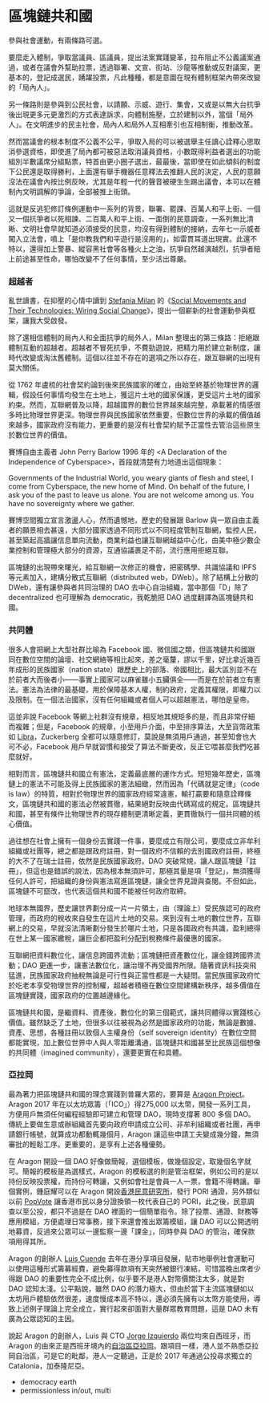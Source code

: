 # 區塊鏈共和國

參與社會運動，有兩條路可選。

要麼走入體制，爭取當議員、區議員，提出法案實踐變革，拉布阻止不公義議案通過，或者在議會外幫助拉票，透過聯署、文宣、街站、沙龍等推動或反對議案，更基本的，登記成選民，踴躍投票，凡此種種，都是意圖在現有體制框架內帶來改變的「局內人」。

另一條路則是參與到公民社會，以請願、示威、遊行、集會，又或是以無大台抗爭後出現更多元更激烈的方式表達訴求，向體制施壓，立於建制以外，當個「局外人」。在文明進步的民主社會，局內人和局外人互相牽引也互相制衡，推動改革。

然而當議會的根本制度不公義不公平，爭取入局的可以被選舉主任讀心詮釋心思取消參選資格，即使進了局內都可被惡法取消議員資格，小數既得利益者選出的功能組別半數議席分組點票，特首由更小圈子選出，最最後，當即使在如此傾斜的制度下公民還是取得勝利，上面還有舉手機器任意釋法去推翻人民的決定，人民的意願沒法在議會內按比例反映，尤其是年輕一代的聲音被硬生生踢出議會，本可以在體制內文明調解的爭論，全部被推上街頭。

這就是反逃犯修訂條例運動中一系列的背景，聯署、罷課、百萬人和平上街、一個又一個抗爭者以死相諫、二百萬人和平上街、一面倒的民意調查，一系列無比清晰、文明社會早就知道必須接受的民意，均沒有得到體制的接納，去年七一示威者闖入立法會，噴上「是你教我們和平遊行是沒用的」，如雷貫耳道出現實。此還不特以，還得加上警暴、縱容黑社會等各種火上之油，抗爭自然越演越烈，抗爭者賠上前途甚至性命，哪怕改變不了任何事情，至少活出尊嚴。

### 超越者

亂世讀書，在抑壓的心情中讀到 [Stefania Milan](https://stefaniamilan.net/about-me) 的《[Social Movements and Their Technologies: Wiring Social Change](https://www.palgrave.com/gp/book/9780230309180)》，提出一個嶄新的社會運動參與框架，讓我大受啟發。

除了還相信體制的局內人和全面抗爭的局外人，Milan 整理出的第三條路：拒絕跟體制互動的超越者。超越者不冒死抗爭，不費勁遊說，把精力用於建立新制度，讓時代改變或淘汰舊體制。這個以往並不存在的選項之所以存在，跟互聯網的出現有莫大關係。

從 1762 年盧梳的社會契約論到後來民族國家的確立，由始至終基於物理世界的邏輯，假設任何事情均發生在土地上，獲這片土地的國家保護，更受這片土地的國家約束。然而，互聯網普及以降，超越國界的數位世界越來越完整，承載著的情感很多時比物理世界更深。物理世界與民族國家依然重要，但數位世界的承載的價值越來越多，國家政府沒有能力，更重要的是沒有社會契約賦予正當性去管治這些原生於數位世界的價值。

賽博自由主義者 John Perry Barlow 1996 年的 &lt;A Declaration of the Independence of Cyberspace&gt;，首段就清楚有力地道出這個現象：

Governments of the Industrial World, you weary giants of flesh and steel, I come from Cyberspace, the new home of Mind. On behalf of the future, I ask you of the past to leave us alone. You are not welcome among us. You have no sovereignty where we gather.

賽博空間獨立宣言激盪人心，然而遺憾地，歷史的發展跟 Barlow 與一眾自由主義者的願景相去甚遠，大部分國家透過不同形式以不同程度管制互聯網，監控人民，甚至築起高牆讓信息單向流動，商業利益也讓互聯網越益中心化，由美中極少數企業控制和管理極大部分的資源，互通協議裹足不前，流行應用拒絕互聯。

區塊鏈的出現帶來曙光，給互聯網一次修正的機會，把密碼學、共識協議和 IPFS 等元素加入，建構分散式互聯網（distributed web，DWeb）。除了結構上分散的 DWeb，還有讓參與者共同治理的 DAO 去中心自治組織，當中那個「D」除了 decentralized 也可理解為 democratic，我乾脆把 DAO 過度翻譯為區塊鏈共和國。

### 共同體

很多人會把網上大型社群比喻為 Facebook 國、微信國之類，但區塊鏈共和國跟同在數位空間的論壇、社交網絡等相比起來，差之毫釐，謬以千里，好比拿近幾百年成形的民族國家（nation state）跟歷史上的部落、帝國相比，最大區別並不在於前者大而後者小——事實上國家可以麻雀雖小五臟俱全——而是在於前者立有憲法。憲法為法律的最基礎，用於保障基本人權，制約政府，定義其權限，即權力以及限制。在一個法治國家，沒有任何組織或者個人可以超越憲法，哪怕是皇帝。

這並非說 Facebook 等網上社群沒有規章，相反地其規矩多的是，而且非常仔細而複雜；但是，Facebook 的規章，小至用戶介面，中至排序算法，大至貨幣政策如 [Libra](https://libra.org/en-US/)，Zuckerberg 全都可以隨意修訂，莫說是無須用戶通過，甚至知會也大可不必，Facebook 用戶早就習慣和接受了算法不斷更改，反正它喂甚麼我們吃甚麼就好。

相對而言，區塊鏈共和國立有憲法，定義最底層的運作方式。短短幾年歷史，區塊鏈上的憲法不可能及得上民族國家的憲法細緻，然而因為「代碼就是定律」（code is law）的特質，相對於物理世界的國家政府經常違憲，輸打贏要和隨意詮釋條文，區塊鏈共和國的憲法必然被貫徹，結果絕對反映由代碼寫成的規定。區塊鏈共和國，甚至有條件比物理世界的現存體制更清晰定義，更貫徹執行一個共同體的核心價值。

過往想在社會上擁有一個身份去實踐一件事，要麼成立有限公司，要麼成立非牟利組織或社團等，總之都是跟政府註冊，對一個政府不信賴的去別國政府註冊，終極的大不了在瑞士註冊，依然是民族國家政府。DAO 突破常規，讓人跟區塊鏈「註冊」，但這也是錯誤的說法，因為根本無須許可，那極其量是項「登記」，無須獲得任何人許可，把組織的身份與憲法寫進區塊鏈，讓全世界見證與查閱。不但如此，區塊鏈不可竄改，也代表這個共和國不能被任何政府取締。

地球本無國界，歷史讓世界劃分成一片一片領土，由（理論上）受民族認可的政府管理，而政府的稅收來自發生在這片土地的交易。來到沒有土地的數位世界，互聯網上的交易，早就沒法清晰劃分發生於哪片土地，只是各國政府有共識，盈利總得在世上某一國家繳稅，讓巨企都把盈利分配到稅務條件最優惠的國家。

互聯網把資料數位化，讓信息跨國界流動；區塊鏈把資產數位化，讓金錢跨國界流動；DAO 更進一步，讓憲法數位化，讓治理不再受國界所限。隨著資訊科技突飛猛進，民族國家政府抽稅無論是可行性與正當性都是一大疑問。當民族國家政府忙於吃老本享受物理世界的控制權，超越者積極在數位空間建構新秩序，越多價值在區塊鏈實踐，國家政府的位置越邊緣化。

區塊鏈共和國，是繼資料、資產後，數位化的第三個範式，讓共同體得以實踐核心價值。雖然缺乏了土地，但很多以往被視為必然是國家政府的功能，無論是數據、資產、思想，各種註冊以致個人主權身份（self sovereign identity）在數位空間都能實現，加上數位世界中人與人零距離溝通，區塊鏈共和國甚至比民族這個想像的共同體（imagined community），還要更實在和具體。

### 亞拉岡

最為著力把區塊鏈共和國的理念實踐到普羅大眾的，要算是 [Aragon Project](https://aragon.org/)。Aragon 2017 年在以太坊眾籌（「ICO」）得275,000 以太幣，開發一系列工具，方便用戶無須任何編程經驗即可建立和管理 DAO，現時支撐著 800 多個 DAO。傳統上要做生意或辦組織首先要向政府申請成立公司、非牟利組織或者社團，再申請銀行帳號，就算成功都動輒幾個月，Aragon 讓這些申請工夫變成幾分鐘，無須審批的輕鬆工序。更重要的，是享有上述各種優勢。

在 Aragon 開設一個 DAO 好像做簡報，選個模板，做幾個設定，取幾個名字就可。簡報的模板是為選樣式，Aragon 的模板選的則是管治框架，例如公司的是以持份反映投票權，而持份可轉讓，又例如會社是會員一人一票，會籍不得轉讓。舉個實例，鍾庭耀可以在 Aragon 開設[香港民意研究所](https://www.pori.hk/)，發行 PORI 通證，另外類似以前 [PopVote](https://popvote.hk/) 讓香港市民以身分證換領一枚代表自己的 PORI，此之後，民意調查以至公投，都只不過是在 DAO 裡面的一個簡單指令。除了投票、通證、財務等應用模組，方便處理日常事務，接下來還會推出眾籌模組，讓 DAO 可以公開透明地募資，反過來公眾可以一邊監察一邊「課金」，同時參與 DAO 的管治，確保款項用得其所。

Aragon 的創辦人 [Luis Cuende](https://twitter.com/licuende) 去年在港分享項目發展，貼市地舉例社會運動可以使用這種形式籌募經費，避免募得款項有天突然被銀行凍結，可惜當晚出席者少得跟 DAO 的重要性完全不成比例，似乎要不是港人對幣價關注太多，就是對 DAO 認知太淺。公平點說，雖然 DAO 的潛力極大，但由於當下主流區塊鏈如以太坊用戶體驗依然很差，速度慢成本高不特以，還必須先擁有以太幣方能使用，導致上述例子理論上完全成立，實行起來卻面對大量群眾教育問題，這是 DAO 未有廣為公眾認知的主因。

說起 Aragon 的創辦人，Luis 與 CTO [Jorge Izquierdo](https://twitter.com/izqui9) 兩位均來自西班牙，而 Aragon 的由來正是西班牙境內的[自治區亞拉岡](https://en.wikipedia.org/wiki/Aragon)。跟項目一樣，港人並不熟悉亞拉岡自治區，可是它的毗鄰，港人一定聽過，正是於 2017 年通過公投尋求獨立的 Catalonia，加泰隆尼亞。

* democracy earth
* permissionless in/out, multi



